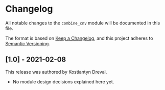 # Changelog

All notable changes to the `combine_cnv` module will be documented in this file.

The format is based on [Keep a Changelog](https://keepachangelog.com/en/1.0.0/),
and this project adheres to [Semantic Versioning](https://semver.org/spec/v2.0.0.html).

## [1.0] - 2021-02-08

This release was authored by Kostiantyn Dreval.

<!-- TODO: Explain each important module design decision below. -->

- No module design decisions explained here yet.
